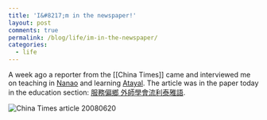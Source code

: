 ```yaml
---
title: 'I&#8217;m in the newspaper!'
layout: post
comments: true
permalink: /blog/life/im-in-the-newspaper/
categories:
  - life
---
```

A week ago a reporter from the [[China Times]] came and interviewed me on teaching in [Nanao][1] and learning [Atayal][2]. The article was in the paper today in the education section: [服務偏鄉 外師學會流利泰雅語][3].

![][4]

 [1]: /blog/tag/nanao
 [2]: /blog/tag/atayal-language
 [3]: http://news.chinatimes.com/2007Cti/2007Cti-News/2007Cti-News-Content/0,4521,110519+112008062000469,00.html
 [4]: /blog/wp-content/uploads/2008/06/chinatimes20080620.jpg "China Times article 20080620"